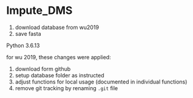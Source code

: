 # Impute_DMS

1. download database from wu2019
2. save fasta

Python 3.6.13

for wu 2019, these changes were applied:

1. download form github
2. setup database folder as instructed
3. adjust functions for local usage (documented in individual functions)
4. remove git tracking by renaming `.git` file